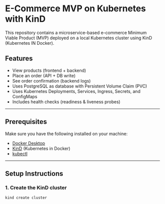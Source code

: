 # E-Commerce MVP on Kubernetes with KinD

This repository contains a microservice-based e-commerce Minimum Viable Product (MVP) deployed on a local Kubernetes cluster using KinD (Kubernetes IN Docker).

## Features

- View products (frontend + backend)
- Place an order (API + DB write)
- See order confirmation (backend logs)
- Uses PostgreSQL as database with Persistent Volume Claim (PVC)
- Uses Kubernetes Deployments, Services, Ingress, Secrets, and ConfigMaps
- Includes health checks (readiness & liveness probes)

---

## Prerequisites

Make sure you have the following installed on your machine:

- [Docker Desktop](https://docs.docker.com/desktop/install/)
- [KinD](https://kind.sigs.k8s.io/docs/user/quick-start/) (Kubernetes in Docker)
- [kubectl](https://kubernetes.io/docs/tasks/tools/)

---

## Setup Instructions

### 1. Create the KinD cluster

```bash
kind create cluster
